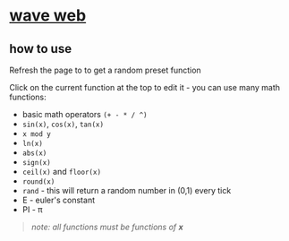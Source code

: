 # [wave web](https://ari-goldman.github.io/ascii-functions/)

## how to use

Refresh the page to to get a random preset function

Click on the current function at the top to edit it - you can use many math functions:

- basic math operators `(+ - * / ^)`
- `sin(x)`, `cos(x)`, `tan(x)`
- `x mod y`
- `ln(x)`
- `abs(x)`
- `sign(x)`
- `ceil(x)` and `floor(x)`
- `round(x)`
- `rand` - this will return a random number in (0,1) every tick
- E - euler's constant
- PI - π

> *note: all functions must be functions of **x***
